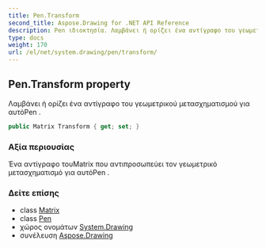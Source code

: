 ```yaml
---
title: Pen.Transform
second_title: Aspose.Drawing for .NET API Reference
description: Pen ιδιοκτησία. Λαμβάνει ή ορίζει ένα αντίγραφο του γεωμετρικού μετασχηματισμού για αυτόPen .
type: docs
weight: 170
url: /el/net/system.drawing/pen/transform/
---
```

## Pen.Transform property

Λαμβάνει ή ορίζει ένα αντίγραφο του γεωμετρικού μετασχηματισμού για αυτόPen .

```csharp
public Matrix Transform { get; set; }
```

### Αξία περιουσίας

Ένα αντίγραφο τουMatrix που αντιπροσωπεύει τον γεωμετρικό μετασχηματισμό για αυτόPen .

### Δείτε επίσης

* class [Matrix](../../../system.drawing.drawing2d/matrix/)
* class [Pen](../)
* χώρος ονομάτων [System.Drawing](../../pen/)
* συνέλευση [Aspose.Drawing](../../../)


